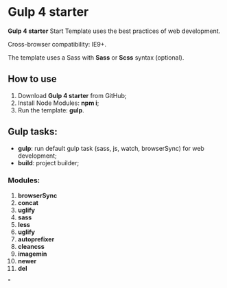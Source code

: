 <h1><strong>Gulp 4 starter</strong></h1>

<p><strong>Gulp 4 starter</strong> Start Template uses the best practices of web development.</p>

<p>Cross-browser compatibility: IE9+.</p>

<p>The template uses a Sass with <strong>Sass</strong> or <strong>Scss</strong> syntax (optional).</p>

<h2>How to use</h2>

<ol>
	<li>Download <strong>Gulp 4 starter</strong> from GitHub;</li>
	<li>Install Node Modules: <strong>npm i</strong>;</li>
	<li>Run the template: <strong>gulp</strong>.</li>
</ol>

<h2>Gulp tasks:</h2>

<ul>
	<li><strong>gulp</strong>: run default gulp task (sass, js, watch, browserSync) for web development;</li>
	<li><strong>build</strong>: project builder;</li>
</ul>

<h3>Modules:</h3>

<ol>	
	<li><strong>browserSync</strong></li>
	<li><strong>concat</strong></li>
	<li><strong>uglify</strong></li>
	<li><strong>sass</strong></li>
	<li><strong>less</strong></li>
	<li><strong>uglify</strong></li>
	<li><strong>autoprefixer</strong></li>
	<li><strong>cleancss</strong></li>
	<li><strong>imagemin</strong></li>
	<li><strong>newer</strong></li>
	<li><strong>del</strong></li>		
</ol>" 
